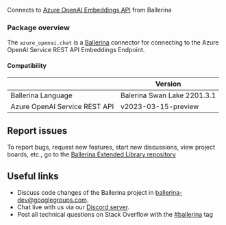 Connects to [Azure OpenAI Embeddings API](https://learn.microsoft.com/en-us/azure/cognitive-services/openai/reference#embeddings/) from Ballerina

### Package overview

The `azure_openai.chat` is a [Ballerina](https://ballerina.io/) connector for connecting to the Azure OpenAI Service REST API Embeddings Endpoint.

#### Compatibility
|                               | Version                     |
|-------------------------------|-----------------------------|
| Ballerina Language            | Balerina Swan Lake 2201.3.1 |
| Azure OpenAI Service REST API | v2023-03-15-preview         |

## Report issues
To report bugs, request new features, start new discussions, view project boards, etc., go to the [Ballerina Extended Library repository](https://github.com/ballerina-platform/ballerina-extended-library)

## Useful links
- Discuss code changes of the Ballerina project in [ballerina-dev@googlegroups.com](mailto:ballerina-dev@googlegroups.com).
- Chat live with us via our [Discord server](https://discord.gg/ballerinalang).
- Post all technical questions on Stack Overflow with the [#ballerina](https://stackoverflow.com/questions/tagged/ballerina) tag
